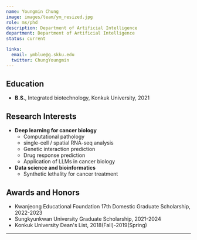 ```yaml
---
name: Youngmin Chung
image: images/team/ym_resized.jpg
role: ms/phd
description: Department of Artificial Intelligence
department: Department of Artificial Intelligence
status: current

links:
  email: ymblue@g.skku.edu
  twitter: ChungYoungmin
---
```



## **Education**

* **B.S.**, Integrated biotechnology, Konkuk University, 2021

## **Research Interests**

* **Deep learning for cancer biology**
  - Computational pathology
  - single-cell / spatial RNA-seq analysis
  - Genetic interaction prediction
  - Drug response prediction
  - Application of LLMs in cancer biology
* **Data science and bioinformatics**
  - Synthetic lethality for cancer treatment

## **Awards and Honors**

* Kwanjeong Educational Foundation 17th Domestic Graduate Scholarship, 2022-2023 
* Sungkyunkwan University Graduate Scholarship, 2021-2024
* Konkuk University Dean's List, 2018(Fall)-2019(Spring)

---


